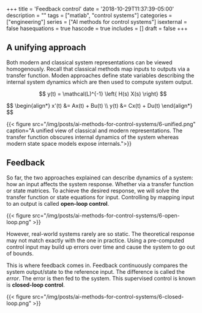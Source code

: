 +++
title = 'Feedback control'
date = '2018-10-29T11:37:39-05:00'
description = ""
tags = ["matlab", "control systems"]
categories = ["engineering"]
series = ["AI methods for control systems"]
isexternal = false
hasequations = true
hascode = true
includes = []
draft = false
+++

## A unifying approach

Both modern and classical system representations can be viewed homogenously. Recall that classical methods map inputs to outputs via a transfer function. Moden approaches define state variables describing the internal system dynamics which are then used to compute system output.

$$
y(t) = \mathcal(L)^{-1} \left{ H(s) X(s) \right}
$$

<div>$$
\begin{align*}
x'(t) &= Ax(t) + Bu(t)  \\
y(t) &= Cx(t) + Du(t)
\end{align*}
$$</div>

{{< figure src="/img/posts/ai-methods-for-control-systems/6-unified.png" caption="A unified view of classical and modern representations. The transfer function obscures internal dynamics of the system whereas modern state space models expose internals.">}}

## Feedback

So far, the two approaches explained can describe dynamics of a system: how an input affects the system response. Whether via a transfer function or state matrices. To achieve the desired response, we will solve the transfer function or state equations for input. Controlling by mapping input to an output is called **open-loop control**.

{{< figure src="/img/posts/ai-methods-for-control-systems/6-open-loop.png" >}}

However, real-world systems rarely are so static. The theoretical response may not match exactly with the one in practice. Using a pre-computed control input may build up errors over time and cause the system to go out of bounds.

This is where feedback comes in. Feedback continuously compares the system output/state to the reference input. The difference is called the *error*. The error is then fed to the system. This supervised control is known is **closed-loop control**.

{{< figure src="/img/posts/ai-methods-for-control-systems/6-closed-loop.png" >}}

[1]: http://ctms.engin.umich.edu/CTMS/index.php?example=Introduction&section=ControlStateSpace